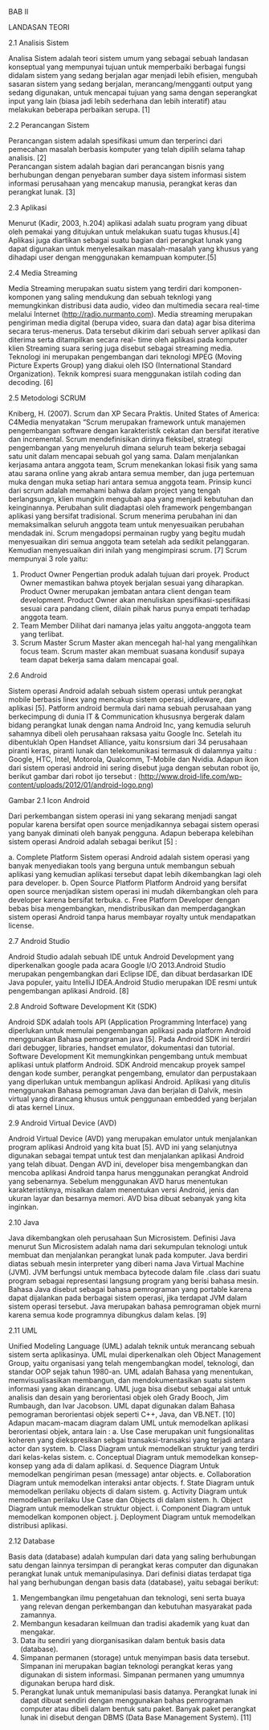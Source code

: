 BAB II

LANDASAN TEORI

2.1	Analisis Sistem

Analisa Sistem adalah teori sistem umum yang sebagai sebuah landasan konseptual yang mempunyai tujuan untuk memperbaiki berbagai fungsi didalam sistem yang sedang berjalan agar menjadi lebih efisien, mengubah sasaran sistem yang sedang berjalan, merancang/mengganti output yang sedang digunakan, untuk mencapai tujuan yang sama dengan seperangkat input yang lain (biasa jadi lebih sederhana dan lebih interatif) atau melakukan beberapa perbaikan serupa. [1]

2.2	Perancangan Sistem

Perancangan sistem adalah spesifikasi umum dan terperinci dari pemecahan masalah berbasis komputer yang telah dipilih selama tahap analisis. [2]	
Perancangan sistem adalah bagian dari perancangan bisnis yang berhubungan dengan penyebaran sumber daya sistem informasi sistem informasi perusahaan yang mencakup manusia, perangkat keras dan perangkat lunak. [3]

2.3	Aplikasi

Menurut (Kadir, 2003, h.204) aplikasi adalah suatu program yang dibuat oleh pemakai yang ditujukan untuk melakukan suatu tugas khusus.[4] Aplikasi juga diartikan sebagai suatu bagian dari perangkat lunak yang dapat digunakan untuk menyelesaikan masalah-masalah yang khusus yang dihadapi user dengan menggunakan kemampuan komputer.[5]

2.4	Media Streaming

Media Streaming merupakan suatu sistem yang terdiri dari komponen- komponen yang saling mendukung dan sebuah teknlogi yang memungkinkan distribusi data audio, video dan multimedia secara real-time melalui Internet (http://radio.nurmanto.com). Media streaming merupakan pengiriman media digital (berupa video, suara dan data) agar bisa diterima secara terus-menerus. Data tersebut dikirim dari sebuah server aplikasi dan diterima serta ditampilkan secara real- time oleh aplikasi pada komputer klien Streaming suara sering juga disebut sebagai streaming media. Teknologi ini merupakan pengembangan dari teknologi MPEG (Moving Picture Experts Group) yang diakui oleh ISO (International Standard Organization). Teknik kompresi suara menggunakan istilah coding dan decoding. [6]

2.5	Metodologi SCRUM

Kniberg, H. (2007). Scrum dan XP Secara Praktis. United States of America: C4Media menyatakan “Scrum merupakan framework untuk manajemen pengembangan software dengan karakteristik cekatan dan bersifat iterative dan incremental. Scrum mendefinisikan dirinya fleksibel, strategi pengembangan yang menyeluruh dimana seluruh team bekerja sebagai satu unit dalam mencapai sebuah gol yang sama.
Dalam menjalankan kerjasama antara anggota team, Scrum menekankan lokasi fisik yang sama atau sarana online yang akrab antara semua member, dan juga pertemuan muka dengan muka setiap hari antara semua anggota team.
Prinsip kunci dari scrum adalah memahami bahwa dalam project yang tengah berlangsungn, klien mungkin mengubah apa yang menjadi kebutuhan dan keinginannya. Perubahan sulit diadaptasi oleh framework pengembangan aplikasi yang bersifat tradisional. Scrum menerima perubahan ini dan memaksimalkan seluruh anggota team untuk menyesuaikan perubahan mendadak ini.
Scrum mengadopsi permainan rugby yang begitu mudah menyesuaikan diri semua anggota team setelah ada sedikit pelanggaran. Kemudian menyesuaikan diri inilah yang mengimpirasi scrum. [7]
Scrum mempunyai 3 role yaitu:
1.	Product Owner
Pengertian produk adalah tujuan dari proyek. Product Owner memastikan bahwa ptoyek berjalan sesuai yang diharapkan. Product Owner merupakan jembatan antara client dengan team development. Product Owner akan menuliskan spesifikasi-spesifikasi sesuai cara pandang client, dilain pihak harus punya empati terhadap anggota team.
2.	Team Member
Dilihat dari namanya jelas yaitu anggota-anggota team yang terlibat.
3.	Scrum Master
Scrum Master akan mencegah hal-hal yang mengalihkan focus team. Scrum master akan membuat suasana kondusif supaya team dapat bekerja sama dalam mencapai goal.

2.6	Android

Sistem operasi Android adalah sebuah sistem operasi untuk perangkat mobile berbasis linex yang mencakup sistem operasi, iddleware, dan aplikasi [5]. Patform android bermula dari nama sebuah perusahaan yang berkecimpung di dunia IT & Communication khususnya bergerak dalam bidang perangkat lunak dengan nama Android Inc, yang kemudia seluruh sahamnya dibeli oleh perusahaan raksasa yaitu Google Inc. Setelah itu dibentuklah Open Handset Alliance, yaitu konsrsium dari 34 perusahaan piranti keras, piranti lunak dan telekomunikasi termasuk di dalamnya yaitu : Google, HTC, Intel, Motorola, Qualcomm, T-Mobile dan Nvidia. Adapun ikon dari sistem operasi android ini sering disebut juga dengan sebutan robot ijo, berikut gambar dari robot ijo tersebut :
(http://www.droid-life.com/wp-content/uploads/2012/01/android-logo.png)

Gambar 2.1 Icon Android

Dari perkembangan sistem operasi ini yang sekarang menjadi sangat popular karena bersifat open source menjadikannya sebagai sistem operasi yang banyak diminati oleh banyak pengguna. Adapun beberapa kelebihan sistem operasi Android adalah sebagai berikut [5] :

a.	Complete Platform
Sistem operasi Android adalah sistem operasi yang banyak menyediakan tools yang berguna untuk membangun sebuah aplikasi yang kemudian aplikasi tersebut dapat lebih dikembangkan lagi oleh para developer.
b.	Open Source Platform
Platform Android yang bersifat open source menjadikan sistem operasi ini mudah dikembangkan oleh para developer karena bersifat terbuka.
c.	Free Platform
Developer dengan bebas bisa mengembangkan, mendistribusikan dan memperdagangkan sistem operasi Android tanpa harus membayar royalty untuk mendapatkan license.

2.7	Android Studio

Android Studio adalah sebuah IDE untuk Android Development yang diperkenalkan google pada acara Google I/O 2013.Android Studio merupakan pengembangkan dari Eclipse IDE, dan dibuat berdasarkan IDE Java populer, yaitu IntelliJ IDEA.Android Studio merupakan IDE resmi untuk pengembangan aplikasi Android. [8]

2.8	Android Software Development Kit (SDK)

Android SDK adalah tools API (Application Programming Interface) yang diperlukan untuk memulai pengembangan aplikasi pada platform Android menggunakan Bahasa pemograman java [5]. Pada Android SDK ini terdiri dari debugger, libraries, handset emulator, dokumentasi dan tutorial.
Software Development Kit memungkinkan pengembang untuk membuat aplikasi untuk platform Android. SDK Android mencakup proyek sampel dengan kode sumber, perangkat pengembang, emulator dan perpustakaan yang diperlukan untuk membangun aplikasi Android. Aplikasi yang ditulis menggunakan Bahasa pemograman Java dan berjalan di Dalvik, mesin virtual yang dirancang khusus untuk penggunaan embedded yang berjalan di atas kernel Linux.

2.9	Android Virtual Device (AVD)

Android Virtual Device (AVD) yang merupakan emulator untuk menjalankan program aplikasi Android yang kita buat [5]. AVD ini yang selanjutnya digunakan sebagai tempat untuk test dan menjalankan aplikasi Android yang telah dibuat. Dengan AVD ini, developer bisa mengembangkan dan mencoba aplikasi Android tanpa harus menggunakan perangkat Android yang sebenarnya. Sebelum menggunakan AVD harus menentukan karakteristiknya, misalkan dalam menentukan versi Android, jenis dan ukuran layar dan besarnya memori. AVD bisa dibuat sebanyak yang kita inginkan. 

2.10	Java

Java dikembangkan oleh perusahaan Sun Microsistem. Definisi Java menurut Sun Microsistem adalah nama dari sekumpulan teknologi untuk membuat dan menjalankan perangkat lunak pada komputer. Java berdiri diatas sebuah mesin interpreter yang diberi nama Java Virtual Machine (JVM). JVM berfungsi untuk membaca bytecode dalam file .class dari suatu program sebagai representasi langsung program yang berisi bahasa mesin. Bahasa Java disebut sebagai bahasa pemrograman yang portable karena dapat dijalankan pada berbagai sistem operasi, jika terdapat JVM dalam sistem operasi tersebut. Java merupakan bahasa pemrograman objek murni karena semua kode programnya dibungkus dalam kelas. [9]

2.11	UML

Unified Modeling Language (UML) adalah teknik untuk merancang sebuah sistem serta aplikasinya. UML mulai diperkenalkan oleh Object Management Group, yaitu organisasi yang telah mengembangkan model, teknologi, dan standar OOP sejak tahun 1980-an. UML adalah Bahasa yang menentukan, memvisualisasikan membangun, dan mendokumentasikan suatu sistem informasi yang akan dirancang. UML juga bisa disebut sebagai alat untuk analisis dan desain yang berorientasi objek oleh Grady Booch, Jim Rumbaugh, dan Ivar Jacobson. UML dapat digunakan dalam Bahasa pemograman berorientasi objek seperti C++, Java, dan VB.NET. [10]
Adapun macam-macam diagram dalam UML untuk memodelkan aplikasi berorientasi objek, antara lain :
a.	Use Case merupakan unit fungsionalitas koheren yang diekspresikan sebgai transaksi-transaksi yang terjadi antara actor dan system.
b.	Class Diagram untuk memodelkan struktur yang terdiri dari kelas-kelas sistem.
c.	Conceptual Diagram untuk memodelkan konsep-konsep yang ada di dalam aplikasi.
d.	Sequence Diagram Untuk memodelkan pengiriman pesan (message) antar objects.
e.	Collaboration Diagram untuk memodelkan interaksi antar objects.
f.	State Diagram untuk memodelkan perilaku objects di dalam sistem.
g.	Activity Diagram untuk memodelkan perilaku Use Case dan Objects di dalam sistem.
h.	Object Diagram untuk memodelkan struktur object.
i.	Component Diagram untuk memodelkan komponen object.
j.	Deployment Diagram untuk memodelkan distribusi aplikasi.

2.12	Database

Basis data (database) adalah kumpulan dari data yang saling berhubungan satu dengan lainnya tersimpan di perangkat keras computer dan digunakan perangkat lunak untuk memanipulasinya.
Dari definisi diatas terdapat tiga hal yang berhubungan dengan basis data (database), yaitu sebagai berikut:
1.	Mengembangkan ilmu pengetahuan dan teknologi, seni serta buaya yang relevan dengan perkembangan dan kebutuhan masyarakat pada zamannya.
2.	Membangun kesadaran keilmuan dan tradisi akademik yang kuat dan mengakar.
3.	Data itu sendiri yang diorganisasikan dalam bentuk basis data (database).
4.	Simpanan permanen (storage) untuk menyimpan basis data tersebut. Simpanan ini merupakan bagian teknologi perangkat keras yang digunakan di sistem informasi. Simpanan permanen yang umumnya digunakan berupa hard disk.
5.	Perangkat lunak untuk memanipulasi basis datanya. Perangkat lunak ini dapat dibuat sendiri dengan menggunakan bahas pemrograman computer atau dibeli dalam bentuk satu paket. Banyak paket perangkat lunak ini disebut dengan DBMS (Data Base Management System). [11]

